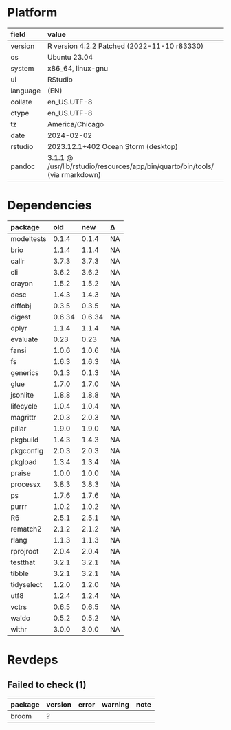 # Platform

|field    |value                                                                        |
|:--------|:----------------------------------------------------------------------------|
|version  |R version 4.2.2 Patched (2022-11-10 r83330)                                  |
|os       |Ubuntu 23.04                                                                 |
|system   |x86_64, linux-gnu                                                            |
|ui       |RStudio                                                                      |
|language |(EN)                                                                         |
|collate  |en_US.UTF-8                                                                  |
|ctype    |en_US.UTF-8                                                                  |
|tz       |America/Chicago                                                              |
|date     |2024-02-02                                                                   |
|rstudio  |2023.12.1+402 Ocean Storm (desktop)                                          |
|pandoc   |3.1.1 @ /usr/lib/rstudio/resources/app/bin/quarto/bin/tools/ (via rmarkdown) |

# Dependencies

|package    |old    |new    |Δ  |
|:----------|:------|:------|:--|
|modeltests |0.1.4  |0.1.4  |NA |
|brio       |1.1.4  |1.1.4  |NA |
|callr      |3.7.3  |3.7.3  |NA |
|cli        |3.6.2  |3.6.2  |NA |
|crayon     |1.5.2  |1.5.2  |NA |
|desc       |1.4.3  |1.4.3  |NA |
|diffobj    |0.3.5  |0.3.5  |NA |
|digest     |0.6.34 |0.6.34 |NA |
|dplyr      |1.1.4  |1.1.4  |NA |
|evaluate   |0.23   |0.23   |NA |
|fansi      |1.0.6  |1.0.6  |NA |
|fs         |1.6.3  |1.6.3  |NA |
|generics   |0.1.3  |0.1.3  |NA |
|glue       |1.7.0  |1.7.0  |NA |
|jsonlite   |1.8.8  |1.8.8  |NA |
|lifecycle  |1.0.4  |1.0.4  |NA |
|magrittr   |2.0.3  |2.0.3  |NA |
|pillar     |1.9.0  |1.9.0  |NA |
|pkgbuild   |1.4.3  |1.4.3  |NA |
|pkgconfig  |2.0.3  |2.0.3  |NA |
|pkgload    |1.3.4  |1.3.4  |NA |
|praise     |1.0.0  |1.0.0  |NA |
|processx   |3.8.3  |3.8.3  |NA |
|ps         |1.7.6  |1.7.6  |NA |
|purrr      |1.0.2  |1.0.2  |NA |
|R6         |2.5.1  |2.5.1  |NA |
|rematch2   |2.1.2  |2.1.2  |NA |
|rlang      |1.1.3  |1.1.3  |NA |
|rprojroot  |2.0.4  |2.0.4  |NA |
|testthat   |3.2.1  |3.2.1  |NA |
|tibble     |3.2.1  |3.2.1  |NA |
|tidyselect |1.2.0  |1.2.0  |NA |
|utf8       |1.2.4  |1.2.4  |NA |
|vctrs      |0.6.5  |0.6.5  |NA |
|waldo      |0.5.2  |0.5.2  |NA |
|withr      |3.0.0  |3.0.0  |NA |

# Revdeps

## Failed to check (1)

|package |version |error |warning |note |
|:-------|:-------|:-----|:-------|:----|
|broom   |?       |      |        |     |

